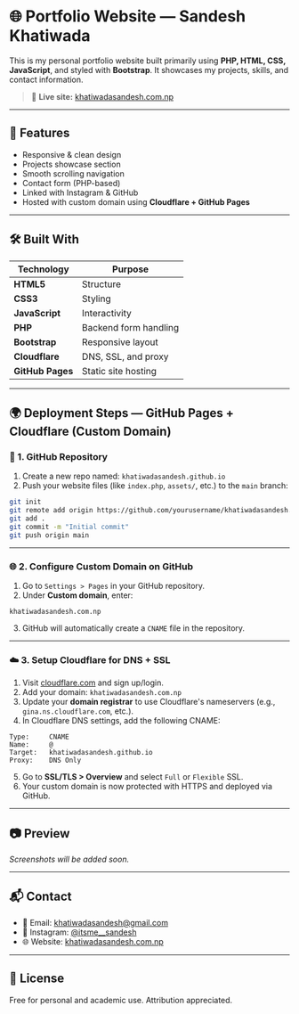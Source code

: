 # 🌐 Portfolio Website — Sandesh Khatiwada

This is my personal portfolio website built primarily using **PHP, HTML, CSS, JavaScript**, and styled with **Bootstrap**. It showcases my projects, skills, and contact information.

> 🔗 **Live site:** [khatiwadasandesh.com.np](https://khatiwadasandesh.com.np)

---

## 🚀 Features

- Responsive & clean design  
- Projects showcase section  
- Smooth scrolling navigation  
- Contact form (PHP-based)  
- Linked with Instagram & GitHub  
- Hosted with custom domain using **Cloudflare + GitHub Pages**

---

## 🛠️ Built With

| Technology      | Purpose               |
|----------------|------------------------|
| **HTML5**       | Structure              |
| **CSS3**        | Styling                |
| **JavaScript**  | Interactivity          |
| **PHP**         | Backend form handling  |
| **Bootstrap**   | Responsive layout      |
| **Cloudflare**  | DNS, SSL, and proxy    |
| **GitHub Pages**| Static site hosting    |

---

## 🌍 Deployment Steps — GitHub Pages + Cloudflare (Custom Domain)

### 🔧 1. GitHub Repository

1. Create a new repo named: `khatiwadasandesh.github.io`
2. Push your website files (like `index.php`, `assets/`, etc.) to the `main` branch:

```bash
git init
git remote add origin https://github.com/yourusername/khatiwadasandesh.github.io
git add .
git commit -m "Initial commit"
git push origin main
```

---

### 🌐 2. Configure Custom Domain on GitHub

1. Go to `Settings > Pages` in your GitHub repository.  
2. Under **Custom domain**, enter:

```
khatiwadasandesh.com.np
```

3. GitHub will automatically create a `CNAME` file in the repository.

---

### ☁️ 3. Setup Cloudflare for DNS + SSL

1. Visit [cloudflare.com](https://cloudflare.com) and sign up/login.  
2. Add your domain: `khatiwadasandesh.com.np`  
3. Update your **domain registrar** to use Cloudflare's nameservers (e.g., `gina.ns.cloudflare.com`, etc.).  
4. In Cloudflare DNS settings, add the following CNAME:

```
Type:     CNAME  
Name:     @  
Target:   khatiwadasandesh.github.io  
Proxy:    DNS Only
```

5. Go to **SSL/TLS > Overview** and select `Full` or `Flexible` SSL.  
6. Your custom domain is now protected with HTTPS and deployed via GitHub.

---

## 📷 Preview

_Screenshots will be added soon._

---

## 📬 Contact

- 📧 Email: [khatiwadasandesh@gmail.com](mailto:khatiwadasandesh@gmail.com)  
- 🔗 Instagram: [@itsme__sandesh](https://instagram.com/itsme__sandesh)  
- 🌐 Website: [khatiwadasandesh.com.np](https://khatiwadasandesh.com.np)

---

## 📝 License

Free for personal and academic use. Attribution appreciated.

